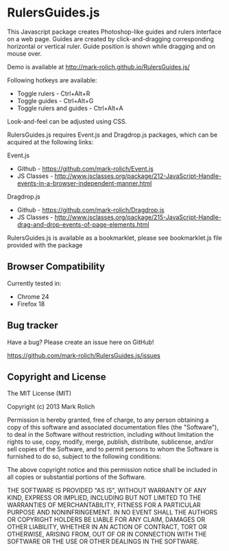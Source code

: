 RulersGuides.js
=================

This Javascript package creates Photoshop-like guides and rulers interface on a web page.
Guides are created by click-and-dragging corresponding horizontal or vertical ruler.
Guide position is shown while dragging and on mouse over.

Demo is available at http://mark-rolich.github.io/RulersGuides.js/

Following hotkeys are available:

* Toggle rulers - Ctrl+Alt+R
* Toggle guides - Ctrl+Alt+G
* Toggle rulers and guides - Ctrl+Alt+A

Look-and-feel can be adjusted using CSS.

RulersGuides.js requires Event.js and Dragdrop.js packages, which can be acquired at the following links:

Event.js

* Github - https://github.com/mark-rolich/Event.js
* JS Classes - http://www.jsclasses.org/package/212-JavaScript-Handle-events-in-a-browser-independent-manner.html

Dragdrop.js

* Github - https://github.com/mark-rolich/Dragdrop.js
* JS Classes - http://www.jsclasses.org/package/215-JavaScript-Handle-drag-and-drop-events-of-page-elements.html

RulersGuides.js is available as a bookmarklet, please see bookmarklet.js file
provided with the package

Browser Compatibility
--------------------

Currently tested in:

* Chrome 24
* Firefox 18

Bug tracker
-----------

Have a bug? Please create an issue here on GitHub!

https://github.com/mark-rolich/RulersGuides.js/issues

Copyright and License
---------------------

The MIT License (MIT)

Copyright (c) 2013 Mark Rolich

Permission is hereby granted, free of charge, to any person obtaining a copy
of this software and associated documentation files (the "Software"), to deal
in the Software without restriction, including without limitation the rights
to use, copy, modify, merge, publish, distribute, sublicense, and/or sell
copies of the Software, and to permit persons to whom the Software is
furnished to do so, subject to the following conditions:

The above copyright notice and this permission notice shall be included in
all copies or substantial portions of the Software.

THE SOFTWARE IS PROVIDED "AS IS", WITHOUT WARRANTY OF ANY KIND, EXPRESS OR
IMPLIED, INCLUDING BUT NOT LIMITED TO THE WARRANTIES OF MERCHANTABILITY,
FITNESS FOR A PARTICULAR PURPOSE AND NONINFRINGEMENT. IN NO EVENT SHALL THE
AUTHORS OR COPYRIGHT HOLDERS BE LIABLE FOR ANY CLAIM, DAMAGES OR OTHER
LIABILITY, WHETHER IN AN ACTION OF CONTRACT, TORT OR OTHERWISE, ARISING FROM,
OUT OF OR IN CONNECTION WITH THE SOFTWARE OR THE USE OR OTHER DEALINGS IN
THE SOFTWARE.
